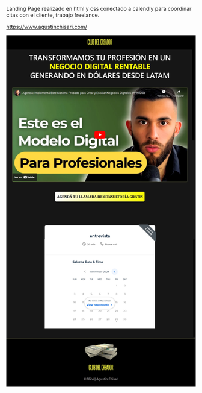 Landing Page realizado en html y css conectado a calendly para coordinar citas con el cliente, trabajo freelance.

https://www.agustinchisari.com/

![Image Alt](https://github.com/MelGar35/CC-Project/blob/main/img/agustin-portada.jpg?raw=true)




